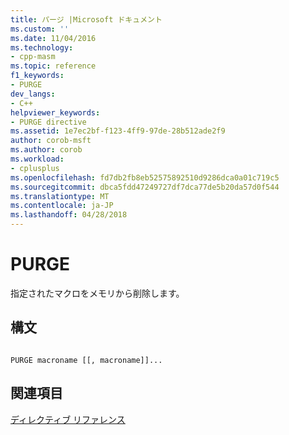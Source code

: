 ```yaml
---
title: パージ |Microsoft ドキュメント
ms.custom: ''
ms.date: 11/04/2016
ms.technology:
- cpp-masm
ms.topic: reference
f1_keywords:
- PURGE
dev_langs:
- C++
helpviewer_keywords:
- PURGE directive
ms.assetid: 1e7ec2bf-f123-4ff9-97de-28b512ade2f9
author: corob-msft
ms.author: corob
ms.workload:
- cplusplus
ms.openlocfilehash: fd7db2fb8eb52575892510d9286dca0a01c719c5
ms.sourcegitcommit: dbca5fdd47249727df7dca77de5b20da57d0f544
ms.translationtype: MT
ms.contentlocale: ja-JP
ms.lasthandoff: 04/28/2018
---
```

# <a name="purge"></a>PURGE
指定されたマクロをメモリから削除します。  
  
## <a name="syntax"></a>構文  
  
```  
  
PURGE macroname [[, macroname]]...  
```  
  
## <a name="see-also"></a>関連項目  
 [ディレクティブ リファレンス](../../assembler/masm/directives-reference.md)